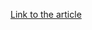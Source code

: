 [Link to the article](https://www.cisa.gov/news-events/alerts/2025/05/08/cisa-releases-five-industrial-control-systems-advisories)
